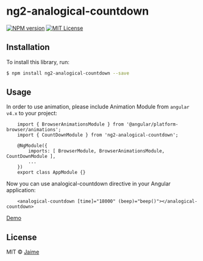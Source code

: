 # ng2-analogical-countdown
[![NPM version][npm-version-image]][npm-url]
[![MIT License][license-image]][license-url]

## Installation

To install this library, run:

```bash
$ npm install ng2-analogical-countdown --save
```

## Usage

In order to use animation, please include Animation Module from `angular v4.x` to your project:

```
    import { BrowserAnimationsModule } from '@angular/platform-browser/animations';
    import { CountDownModule } from 'ng2-analogical-countdown';

    @NgModule({
        imports: [ BrowserModule, BrowserAnimationsModule, CountDownModule ],
        ...
    })
    export class AppModule {}
```

Now you can use analogical-countdown directive in your Angular application:

```
    <analogical-countdown [time]="18000" (beep)="beep()"></analogical-countdown>
```

[Demo](https://jgpacheco.github.io/ng2-analogical-countdown/example/)

## License

MIT © [Jaime](mailto:jaime.glez.pacheco@gmail.com)

[npm-url]: https://www.npmjs.com/package/ng2-analogical-countdown
[npm-version-image]: https://img.shields.io/npm/v/npm.svg?style=flat

[license-image]: https://img.shields.io/npm/l/express.svg?style=flat
[license-url]: LICENSE
